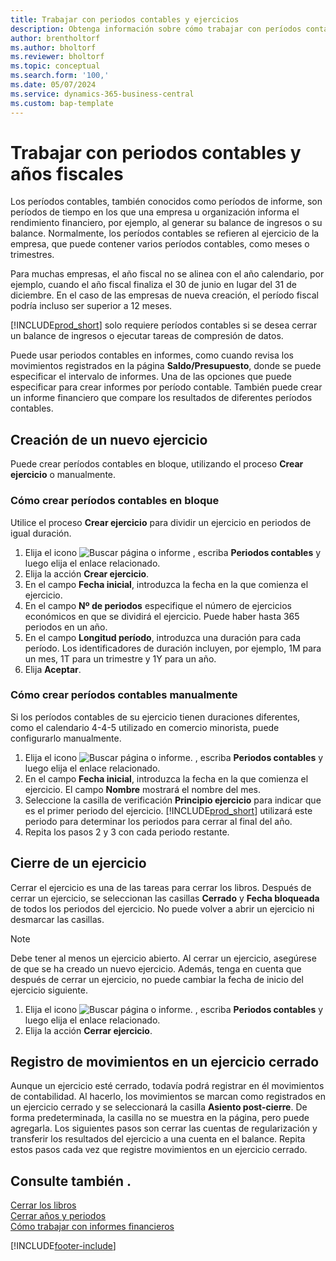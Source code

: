 ```yaml
---
title: Trabajar con periodos contables y ejercicios
description: Obtenga información sobre cómo trabajar con períodos contables para definir cuándo empresa elabora los informes de rendimiento financiero.
author: brentholtorf
ms.author: bholtorf
ms.reviewer: bholtorf
ms.topic: conceptual
ms.search.form: '100,'
ms.date: 05/07/2024
ms.service: dynamics-365-business-central
ms.custom: bap-template
---
```

# <a name="work-with-accounting-periods-and-fiscal-years"></a>Trabajar con periodos contables y años fiscales

Los períodos contables, también conocidos como períodos de informe, son períodos de tiempo en los que una empresa u organización informa el rendimiento financiero, por ejemplo, al generar su balance de ingresos o su balance. Normalmente, los períodos contables se refieren al ejercicio de la empresa, que puede contener varios períodos contables, como meses o trimestres.

Para muchas empresas, el año fiscal no se alinea con el año calendario, por ejemplo, cuando el año fiscal finaliza el 30 de junio en lugar del 31 de diciembre. En el caso de las empresas de nueva creación, el período fiscal podría incluso ser superior a 12 meses.  

[!INCLUDE[prod_short](includes/prod_short.md)] solo requiere períodos contables si se desea cerrar un balance de ingresos o ejecutar tareas de compresión de datos.

Puede usar periodos contables en informes, como cuando revisa los movimientos registrados en la página **Saldo/Presupuesto**, donde se puede especificar el intervalo de informes. Una de las opciones que puede especificar para crear informes por período contable. También puede crear un informe financiero que compare los resultados de diferentes períodos contables.

## <a name="creating-a-new-fiscal-year"></a>Creación de un nuevo ejercicio

Puede crear períodos contables en bloque, utilizando el proceso **Crear ejercicio** o manualmente.

### <a name="how-to-create-accounting-periods-in-bulk"></a>Cómo crear períodos contables en bloque

Utilice el proceso **Crear ejercicio** para dividir un ejercicio en periodos de igual duración.  

1. Elija el icono ![Buscar página o informe](media/ui-search/search_small.png "Icono de Buscar por página o informe") , escriba **Periodos contables** y luego elija el enlace relacionado.  
2. Elija la acción **Crear ejercicio**.
3. En el campo **Fecha inicial**, introduzca la fecha en la que comienza el ejercicio.  
4. En el campo **Nº de periodos** especifique el número de ejercicios económicos en que se dividirá el ejercicio. Puede haber hasta 365 periodos en un año.  
5. En el campo **Longitud período**, introduzca una duración para cada período. Los identificadores de duración incluyen, por ejemplo, 1M para un mes, 1T para un trimestre y 1Y para un año.  
6. Elija **Aceptar**.  

### <a name="how-to-create-accounting-periods-manually"></a>Cómo crear períodos contables manualmente

Si los períodos contables de su ejercicio tienen duraciones diferentes, como el calendario 4-4-5 utilizado en comercio minorista, puede configurarlo manualmente.  
  
1. Elija el icono ![Buscar página o informe.](media/ui-search/search_small.png "Icono de Buscar por página o informe") , escriba **Periodos contables** y luego elija el enlace relacionado.  
2. En el campo **Fecha inicial**, introduzca la fecha en la que comienza el ejercicio. El campo **Nombre** mostrará el nombre del mes.  
3. Seleccione la casilla de verificación **Principio ejercicio** para indicar que es el primer periodo del ejercicio. [!INCLUDE[prod_short](includes/prod_short.md)] utilizará este periodo para determinar los periodos para cerrar al final del año.
4. Repita los pasos 2 y 3 con cada periodo restante.  

## <a name="closing-a-fiscal-year"></a>Cierre de un ejercicio

Cerrar el ejercicio es una de las tareas para cerrar los libros. Después de cerrar un ejercicio, se seleccionan las casillas **Cerrado** y **Fecha bloqueada** de todos los periodos del ejercicio. No puede volver a abrir un ejercicio ni desmarcar las casillas.

> [!NOTE]  
> Debe tener al menos un ejercicio abierto. Al cerrar un ejercicio, asegúrese de que se ha creado un nuevo ejercicio. Además, tenga en cuenta que después de cerrar un ejercicio, no puede cambiar la fecha de inicio del ejercicio siguiente.

1. Elija el icono ![Buscar página o informe.](media/ui-search/search_small.png "Icono Buscar página o informe") , escriba **Periodos contables** y luego elija el enlace relacionado.  
2. Elija la acción **Cerrar ejercicio**.  

## <a name="posting-entries-to-a-closed-fiscal-year"></a>Registro de movimientos en un ejercicio cerrado

Aunque un ejercicio esté cerrado, todavía podrá registrar en él movimientos de contabilidad. Al hacerlo, los movimientos se marcan como registrados en un ejercicio cerrado y se seleccionará la casilla **Asiento post-cierre**. De forma predeterminada, la casilla no se muestra en la página, pero puede agregarla. Los siguientes pasos son cerrar las cuentas de regularización y transferir los resultados del ejercicio a una cuenta en el balance. Repita estos pasos cada vez que registre movimientos en un ejercicio cerrado.

## <a name="see-also"></a>Consulte también .

[Cerrar los libros](year-close-books.md)  
[Cerrar años y periodos](year-close-years-periods.md)  
[Cómo trabajar con informes financieros](bi-how-work-account-schedule.md)  

[!INCLUDE[footer-include](includes/footer-banner.md)]

